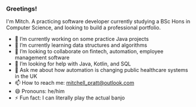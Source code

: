 ### Greetings!

I'm Mitch. A practicing software developer currently studying a BSc Hons in Computer Science, and looking to build a professional portfolio.

- 🔭 I’m currently working on some practice Java projects
- 🌱 I’m currently learning data structures and algorithms
- 👯 I’m looking to collaborate on fintech, automation, employee management software
- 🤔 I’m looking for help with Java, Kotlin, and SQL
- 💬 Ask me about how automation is changing public healthcare systems in the UK
- 📫 How to reach me: mitchell_pratt@outlook.com
- 😄 Pronouns: he/him
- ⚡ Fun fact: I can literally play the actual banjo

